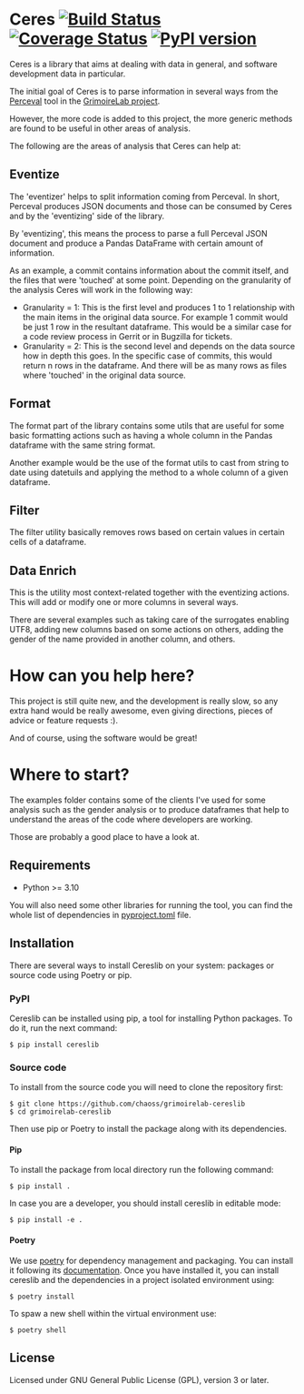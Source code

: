 # Ceres [![Build Status](https://github.com/chaoss/grimoirelab-cereslib/workflows/tests/badge.svg)](https://github.com/chaoss/grimoirelab-cereslib/actions?query=workflow:tests+branch:main+event:push) [![Coverage Status](https://coveralls.io/repos/github/chaoss/grimoirelab-cereslib/badge.svg?branch=main)](https://coveralls.io/github/chaoss/grimoirelab-cereslib?branch=main) [![PyPI version](https://badge.fury.io/py/cereslib.svg)](https://badge.fury.io/py/cereslib)

Ceres is a library that aims at dealing with data in general,
and software development data in particular.

The initial goal of Ceres is to parse information in several ways
from the [Perceval](https://github.com/grimoirelab/perceval) tool
in the [GrimoireLab project](https://github.com/grimoirelab).

However, the more code is added to this project, the more generic
methods are found to be useful in other areas of analysis.

The following are the areas of analysis that Ceres can help at:

## Eventize

The 'eventizer' helps to split information coming from Perceval.
In short, Perceval produces JSON documents and those can be consumed
by Ceres and by the 'eventizing' side of the library.

By 'eventizing', this means the process to parse a full Perceval JSON
document and produce a Pandas DataFrame with certain amount of information.

As an example, a commit contains information about the commit itself, and
the files that were 'touched' at some point. Depending on the granularity
of the analysis Ceres will work in the following way:

* Granularity = 1: This is the first level and produces 1 to 1 relationship
  with the main items in the original data source. For example 1 commit would 
  be just 1 row in the resultant dataframe. This would be a similar case for
  a code review process in Gerrit or in Bugzilla for tickets.
* Granularity = 2: This is the second level and depends on the data source
  how in depth this goes. In the specific case of commits, this would return
  n rows in the dataframe. And there will be as many rows as files where 
  'touched' in the original data source.


## Format

The format part of the library contains some utils that are useful for
some basic formatting actions such as having a whole column in the Pandas
dataframe with the same string format.

Another example would be the use of the format utils to cast from string
to date using datetuils and applying the method to a whole column of a 
given dataframe.

## Filter

The filter utility basically removes rows based on certain values in
certain cells of a dataframe.

## Data Enrich

This is the utility most context-related together with the eventizing
actions. This will add or modify one or more columns in several ways.

There are several examples such as taking care of the surrogates enabling
UTF8, adding new columns based on some actions on others, adding the gender
of the name provided in another column, and others.


# How can you help here?

This project is still quite new, and the development is really slow, so
any extra hand would be really awesome, even giving directions, pieces
of advice or feature requests :).

And of course, using the software would be great!

# Where to start?

The examples folder contains some of the clients I've used for some
analysis such as the gender analysis or to produce dataframes that help
to understand the areas of the code where developers are working.

Those are probably a good place to have a look at.

## Requirements

 * Python >= 3.10

You will also need some other libraries for running the tool, you can find the
whole list of dependencies in [pyproject.toml](pyproject.toml) file.

## Installation

There are several ways to install Cereslib on your system: packages or source 
code using Poetry or pip.

### PyPI

Cereslib can be installed using pip, a tool for installing Python packages. 
To do it, run the next command:
```
$ pip install cereslib
```

### Source code

To install from the source code you will need to clone the repository first:
```
$ git clone https://github.com/chaoss/grimoirelab-cereslib
$ cd grimoirelab-cereslib
```

Then use pip or Poetry to install the package along with its dependencies.

#### Pip
To install the package from local directory run the following command:
```
$ pip install .
```
In case you are a developer, you should install cereslib in editable mode:
```
$ pip install -e .
```

#### Poetry
We use [poetry](https://python-poetry.org/) for dependency management and 
packaging. You can install it following its [documentation](https://python-poetry.org/docs/#installation).
Once you have installed it, you can install cereslib and the dependencies in 
a project isolated environment using:
```
$ poetry install
```
To spaw a new shell within the virtual environment use:
```
$ poetry shell
```

## License

Licensed under GNU General Public License (GPL), version 3 or later.
